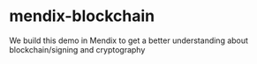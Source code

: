 # mendix-blockchain
We build this demo in Mendix to get a better understanding about blockchain/signing and cryptography 
